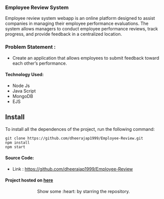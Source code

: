 ### Employee Review System
Employee review system webapp is an online platform designed to assist companies in managing their employee performance evaluations. The system allows managers to conduct employee performance reviews, track progress, and provide feedback in a centralized location.

### Problem Statement : 
 - Create an application that allows employees to submit feedback toward each other’s performance.
 
#### Technology Used:
 - Node Js
 - Java Script
 - MongoDB
 - EJS
 

 ## Install

To install all the dependences of the project, run the following command:

    git clone https://github.com/dheerajap1999/Employee-Review.git
    npm install
    npm start


#### Source Code:
 - Link : https://github.com/dheerajap1999/Employee-Review

#### Project hosted on [here](https://52.66.7.156:5000/)
<p align="center">
  Show some :heart: by starring the repository.
</p>

